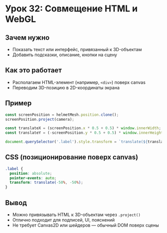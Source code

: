 # Урок 32: Совмещение HTML и WebGL

## Зачем нужно
- Показать текст или интерфейс, привязанный к 3D-объектам
- Добавить подсказки, описание, кнопки на сцену

## Как это работает
- Располагаем HTML-элемент (например, `<div>`) поверх canvas
- Переводим 3D-позицию в 2D-координаты экрана

## Пример
```js
const screenPosition = helmetMesh.position.clone();
screenPosition.project(camera);

const translateX = (screenPosition.x * 0.5 + 0.5) * window.innerWidth;
const translateY = (-screenPosition.y * 0.5 + 0.5) * window.innerHeight;

document.querySelector('.label').style.transform = `translate(${translateX}px, ${translateY}px)`;
```

## CSS (позиционирование поверх canvas)
```css
.label {
  position: absolute;
  pointer-events: auto;
  transform: translate(-50%, -50%);
}
```

## Вывод
- Можно привязывать HTML к 3D-объектам через `.project()`
- Отлично подходит для подписей, UI, пояснений
- Не требует Canvas2D или шейдеров — обычный DOM поверх сцены
